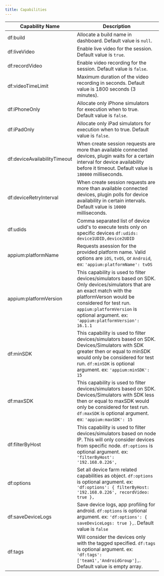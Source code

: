 ```yaml
---
title: Capabilities
---
```


| Capability Name              | Description                                                                                                                                                                                                                                                        |
| ---------------------------- | ------------------------------------------------------------------------------------------------------------------------------------------------------------------------------------------------------------------------------------------------------------------ |
| df:build                     | Allocate a build name in dashboard. Default value is `null`.                                                                                                                                                                                                       |
| df:liveVideo                 | Enable live video for the session. Default value is `true`.                                                                                                                                                                                                        |
| df:recordVideo               | Enable video recording for the session. Default value is `false`.                                                                                                                                                                                                  |
| df:videoTimeLimit            | Maximum duration of the video recording in seconds. Default value is 1800 seconds (3 minutes).                                                                                                                                                                     |
| df:iPhoneOnly                | Allocate only iPhone simulators for execution when to true. Default value is `false`.                                                                                                                                                                              |
| df:iPadOnly                  | Allocate only iPad simulators for execution when to true. Default value is `false`.                                                                                                                                                                                |
| df:deviceAvailabilityTimeout | When create session requests are more than available connected devices, plugin waits for a certain interval for device availability before it timeout. Default value is `180000` milliseconds.                                                                     |
| df:deviceRetryInterval       | When create session requests are more than available connected devices, plugin polls for device availability in certain intervals. Default value is `10000` milliseconds.                                                                                          |
| df:udids                     | Comma separated list of device udid's to execute tests only on specific devices `df:udids: device1UDID,device2UDID`                                                                                                                                                |
| appium:platformName          | Requests asession for the provided platform name. Valid options are `iOS`, `tvOS`, or `Android`, ex: `'appium:platformName': tvOS`                                                                                                                                 |
| appium:platformVersion       | This capability is used to filter devices/simulators based on SDK. Only devices/simulators that are an exact match with the platformVerson would be considered for test run. `appium:platformVersion` is optional argument. ex: `'appium:platformVersion': 16.1.1` |
| df:minSDK                    | This capability is used to filter devices/simulators based on SDK. Devices/Simulators with SDK greater then or equal to minSDK would only be considered for test run. `df:minSDK` is optional argument. ex: `'appium:minSDK': 15`                                  |
| df:maxSDK                    | This capability is used to filter devices/simulators based on SDK. Devices/Simulators with SDK less then or equal to maxSDK would only be considered for test run. `df:maxSDK` is optional argument. ex: `'appium:maxSDK': 15`                                     |
| df:filterByHost              | This capability is used to filter devices/simulators based on node IP. This will only consider devices from specific node. `df:options` is optional argument. ex: `'filterByHost': '192.168.0.226',`                                                               |
| df:options                   | Set all device farm related capabilities as object. `df:options` is optional argument. ex: `'df:options': { filterByHost: '192.168.0.226', recordVideo: true },`                                                                                                   |
| df:saveDeviceLogs            | Save device logs, app profiling for android. `df:options` is optional argument. ex: `'df:options': { saveDeviceLogs: true },`. Default value is `false`                                                                                                            |
| df:tags                      | Will consider the devices only with the tagged specified. `df:tags` is optional argument. ex: `'df:tags': ['team1','AndroidGroup'],`. Default value is empty array.                                                                                                |

